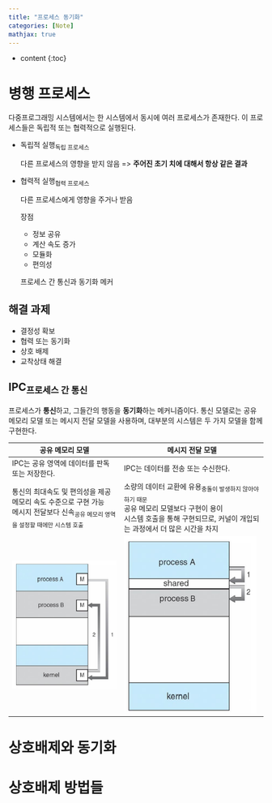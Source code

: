 ```yaml
---
title: "프로세스 동기화"
categories: [Note]
mathjax: true
---
```


* content
{:toc}
# 병행 프로세스

다중프로그래밍 시스템에서는 한 시스템에서 동시에 여러 프로세스가 존재한다. 이 프로세스들은 독립적 또는 협력적으로 실행된다.

- 독립적 실행<sub>독립 프로세스</sub>

  다른 프로세스의 영향을 받지 않음 => **주어진 초기 치에 대해서 항상 같은 결과**

- 협력적 실행<sub>협력 프로세스</sub>

  다른 프로세스에게 영향을 주거나 받음

  장점

  - 정보 공유
  - 계산 속도 증가
  - 모듈화
  - 편의성

  프로세스 간 통신과 동기화 메커



## 해결 과제

- 결정성 확보
- 협력 또는 동기화
- 상호 배제
- 교착상태 해결



## IPC<sub>프로세스 간 통신</sub>

프로세스가 **통신**하고, 그들간의 행동을 **동기화**하는 메커니즘이다. 통신 모델로는 공유 메모리 모델 또는 메시지 전달 모델을 사용하며, 대부분의 시스템은 두 가지 모델을 함께 구현한다.

| 공유 메모리 모델                                             | 메시지 전달 모델                                             |
| ------------------------------------------------------------ | ------------------------------------------------------------ |
| IPC는 공유 영역에 데이터를 판독 또는 저장한다.               | IPC는 데이터를 전송 또는 수신한다.                           |
| 통신의 최대속도 및 편의성을 제공<br>메모리 속도 수준으로 구현 가능<br>메시지 전달보다 신속<sub>공유 메모리 영역을 설정할 때에만 시스템 호출</sub> | 소량의 데이터 교환에 유용<sub>충돌이 발생하지 않아야 하기 때문</sub><br>공유 메모리 모델보다 구현이 용이<br>시스템 호출을 통해 구현되므로, 커널이 개입되는 과정에서 더 많은 시간을 차지 |
| ![](https://github.com/B31l/B31l/blob/main/_posts/OS/20221207-01-%EA%B3%B5%EC%9C%A0%20%EB%A9%94%EB%AA%A8%EB%A6%AC%20%EB%AA%A8%EB%8D%B8.png?raw=true) | ![](https://github.com/B31l/B31l/blob/main/_posts/OS/20221207-02-%EB%A9%94%EC%8B%9C%EC%A7%80%20%EC%A0%84%EB%8B%AC%20%EB%AA%A8%EB%8D%B8.png?raw=true) |



# 상호배제와 동기화

# 상호배제 방법들

